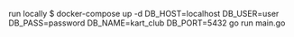 run locally
$ docker-compose up -d
DB_HOST=localhost DB_USER=user DB_PASS=password DB_NAME=kart_club DB_PORT=5432 go run main.go